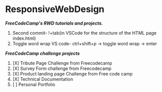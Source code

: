 # ResponsiveWebDesign

***FreeCodeCamp's RWD tutorials and projects.***
1. Second commit- !+tab(in VSCode for the structure of the HTML page index.html)
2. Toggle word wrap VS code- ctrl+shift+p -> toggle word wrap -> enter

***FreeCodeCamp challenge projects***
1. [X] Tribute Page Challenge from Freecodecamp
2. [X] Survey Form challenge from Freecodecamp
3. [X] Product landing page Challenge from Free code camp
4. [X] Technical Documentation
5. [ ] Personal Portfolio
